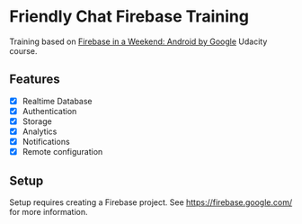 # Friendly Chat Firebase Training

Training based on [Firebase in a Weekend: Android by Google](https://www.udacity.com/course/firebase-in-a-weekend-by-google-android--ud0352) Udacity course.

## Features

- [X] Realtime Database
- [X] Authentication
- [X] Storage
- [X] Analytics
- [X] Notifications
- [X] Remote configuration

## Setup

Setup requires creating a Firebase project. See https://firebase.google.com/ for more information.
